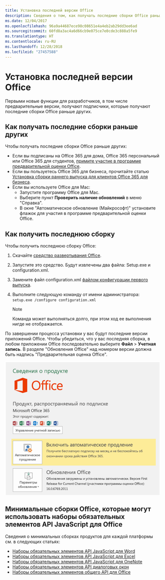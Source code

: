 ```yaml
---
title: Установка последней версии Office
description: Сведения о том, как получать последние сборки Office раньше других.
ms.date: 12/04/2017
ms.openlocfilehash: 96a9a44687ece98c08651e4a4eb2ab29dd3ee6ad
ms.sourcegitcommit: 60fd8a3ac4a6d66cb9e075ce7e0cde3c888a5fe9
ms.translationtype: HT
ms.contentlocale: ru-RU
ms.lasthandoff: 12/28/2018
ms.locfileid: "27457588"
---
```

# <a name="install-the-latest-version-of-office"></a>Установка последней версии Office

Первыми новые функции для разработчиков, в том числе предварительные версии, получают подписчики, которые получают последние сборки Office раньше других. 

## <a name="opt-in-to-getting-the-latest-builds"></a>Как получать последние сборки раньше других

Чтобы получать последние сборки Office раньше других: 

- Если вы подписаны на Office 365 для дома, Office 365 персональный или Office 365 для студентов, [примите участие в программе предварительной оценки Office](https://products.office.com/office-insider).
- Если вы пользуетесь Office 365 для бизнеса, прочитайте статью [Установка сборки раннего выпуска для клиентов Office 365 для бизнеса](https://support.office.com/article/Install-the-First-Release-build-for-Office-365-for-business-customers-4dd8ba40-73c0-4468-b778-c7b744d03ead).
- Если вы используете Office для Mac:
    - Запустите программу Office для Mac.
    - Выберите пункт **Проверить наличие обновлений** в меню "Справка".
    - В окне "Автоматическое обновление (Майкрософт)" установите флажок для участия в программе предварительной оценки Office. 

## <a name="get-the-latest-build"></a>Как получить последнюю сборку

Чтобы получить последнюю сборку Office: 

1. Скачайте [средство развертывания Office](https://www.microsoft.com/download/details.aspx?id=49117). 
2. Запустите это средство. Будут извлечены два файла: Setup.exe и configuration.xml.
3. Замените файл configuration.xml [файлом конфигурации первого выпуска](https://raw.githubusercontent.com/OfficeDev/Office-Add-in-Commands-Samples/master/Tools/FirstReleaseConfig/configuration.xml).
4. Выполните следующую команду от имени администратора: `setup.exe /configure configuration.xml` 

    > [!NOTE]
    > Команда может выполняться долго, при этом ход ее выполнения нигде не отображается.

По завершении процесса установки у вас будут последние версии приложений Office. Чтобы убедиться, что у вас последняя сборка, в любом приложении Office последовательно выберите **Файл** > **Учетная запись**. В разделе "Обновления Office" над номером версии должна быть надпись "Предварительная оценка Office".

![Снимок экрана, на котором показаны сведения о продукте с надписью "Предварительная оценка Office"](../images/office-insiders.png)

## <a name="minimum-office-builds-for-office-javascript-api-requirement-sets"></a>Минимальные сборки Office, которые могут использовать наборы обязательных элементов API JavaScript для Office

Сведения о минимальных сборках продуктов для каждой платформы см. в следующих статьях:

- [Наборы обязательных элементов API JavaScript для Word](https://docs.microsoft.com/office/dev/add-ins/reference/requirement-sets/word-api-requirement-sets)
- [Наборы обязательных элементов API JavaScript для Excel](https://docs.microsoft.com/office/dev/add-ins/reference/requirement-sets/excel-api-requirement-sets)
- [Наборы обязательных элементов API JavaScript для OneNote](https://docs.microsoft.com/office/dev/add-ins/reference/requirement-sets/onenote-api-requirement-sets)
- [Наборы обязательных элементов API диалоговых окон](https://docs.microsoft.com/office/dev/add-ins/reference/requirement-sets/dialog-api-requirement-sets)
- [Наборы обязательных элементов общего API для Office](https://docs.microsoft.com/office/dev/add-ins/reference/requirement-sets/office-add-in-requirement-sets)
